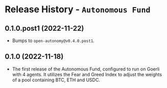 # Release History - `Autonomous Fund`

## 0.1.0.post1 (2022-11-22)
- Bumps to `open-autonomy@v0.4.0.post1`. 

## 0.1.0 (2022-11-18)

- The first release of the Autonomous Fund, configured to run on Goerli with 4 agents. It utilizes the Fear and Greed Index to adjust the weights of a pool containing BTC, ETH and USDC.
